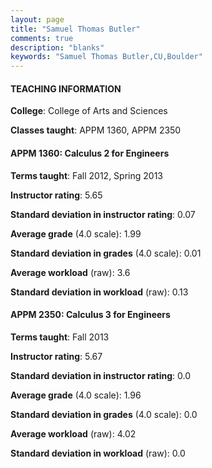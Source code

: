 ```yaml
---
layout: page
title: "Samuel Thomas Butler" 
comments: true
description: "blanks"
keywords: "Samuel Thomas Butler,CU,Boulder"
---
```

<head>
<script src="https://ajax.googleapis.com/ajax/libs/jquery/2.1.3/jquery.min.js"></script>
<script src="https://dl.dropboxusercontent.com/s/pc42nxpaw1ea4o9/highcharts.js?dl=0"></script>
<!-- <script src="../assets/js/highcharts.js"></script> -->
<style type="text/css">@font-face {
	font-family: "Bebas Neue";
	src: url(https://www.filehosting.org/file/details/544349/BebasNeue Regular.otf) format("opentype");
	}
	h1.Bebas { 
		font-family: "Bebas Neue", Verdana, Tahoma;
	}
</style>
</head>
	   
#### TEACHING INFORMATION

**College**: College of Arts and Sciences

**Classes taught**: APPM 1360, APPM 2350

#### APPM 1360: Calculus 2 for Engineers

**Terms taught**: Fall 2012, Spring 2013

**Instructor rating**: 5.65

**Standard deviation in instructor rating**: 0.07

**Average grade** (4.0 scale): 1.99

**Standard deviation in grades** (4.0 scale): 0.01

**Average workload** (raw): 3.6

**Standard deviation in workload** (raw): 0.13

#### APPM 2350: Calculus 3 for Engineers

**Terms taught**: Fall 2013

**Instructor rating**: 5.67

**Standard deviation in instructor rating**: 0.0

**Average grade** (4.0 scale): 1.96

**Standard deviation in grades** (4.0 scale): 0.0

**Average workload** (raw): 4.02

**Standard deviation in workload** (raw): 0.0


